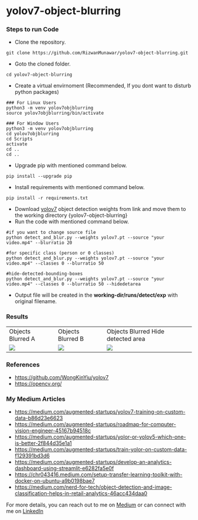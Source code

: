 # yolov7-object-blurring

### Steps to run Code
- Clone the repository.
```
git clone https://github.com/RizwanMunawar/yolov7-object-blurring.git
```
- Goto the cloned folder.
```
cd yolov7-object-blurring
```
- Create a virtual envirnoment (Recommended, If you dont want to disturb python packages)
```
### For Linux Users
python3 -m venv yolov7objblurring
source yolov7objblurring/bin/activate

### For Window Users
python3 -m venv yolov7objblurring
cd yolov7objblurring
cd Scripts
activate
cd ..
cd ..
```
- Upgrade pip with mentioned command below.
```
pip install --upgrade pip
```
- Install requirements with mentioned command below.
```
pip install -r requirements.txt
```
- Download [yolov7](https://github.com/WongKinYiu/yolov7/releases/download/v0.1/yolov7.pt) object detection weights from link and move them to the working directory {yolov7-object-blurring}
- Run the code with mentioned command below.
```
#if you want to change source file
python detect_and_blur.py --weights yolov7.pt --source "your video.mp4" --blurratio 20

#for specific class (person or 0 classes)
python detect_and_blur.py --weights yolov7.pt --source "your video.mp4" --classes 0 --blurratio 50

#hide-detected-bounding-boxes
python detect_and_blur.py --weights yolov7.pt --source "your video.mp4" --classes 0 --blurratio 50 --hidedetarea
```
- Output file will be created in the <b>working-dir/runs/detect/exp</b> with original filename.

### Results
<table>
  <tr>
    <td>Objects Blurred A</td>
    <td>Objects Blurred B</td>
    <td>Objects Blurred Hide detected area</td>
  </tr>
  <tr>
    <td><img src="https://user-images.githubusercontent.com/62513924/186101334-1de03f51-9f64-41fd-b488-b77eb949865d.png"></td>
    <td><img src="https://user-images.githubusercontent.com/62513924/186101348-3b06d516-5507-4548-8efa-9b55564a75fe.png"></td>
    <td><img src="https://user-images.githubusercontent.com/62513924/186102964-59f89ae2-80ac-43c9-ab64-54c607a1cbe9.png"></td>
  </tr>
 </table>


 ### References
 - https://github.com/WongKinYiu/yolov7
 - https://opencv.org/
 
### My Medium Articles
- https://medium.com/augmented-startups/yolov7-training-on-custom-data-b86d23e6623
- https://medium.com/augmented-startups/roadmap-for-computer-vision-engineer-45167b94518c
- https://medium.com/augmented-startups/yolor-or-yolov5-which-one-is-better-2f844d35e1a1
- https://medium.com/augmented-startups/train-yolor-on-custom-data-f129391bd3d6
- https://medium.com/augmented-startups/develop-an-analytics-dashboard-using-streamlit-e6282fa5e0f
- https://chr043416.medium.com/setup-transfer-learning-toolkit-with-docker-on-ubuntu-a9b0198bae7
- https://medium.com/nerd-for-tech/object-detection-and-image-classification-helps-in-retail-analytics-46acc434daa0

For more details, you can reach out to me on [Medium](https://chr043416.medium.com/) or can connect with me on [LinkedIn](https://www.linkedin.com/in/muhammadrizwanmunawar/)
